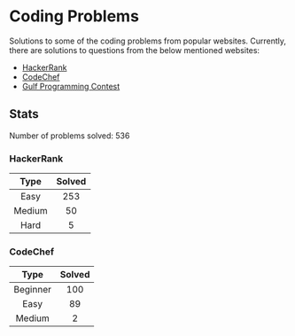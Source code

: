 # Coding Problems

Solutions to some of the coding problems from popular websites. Currently, there are solutions to questions from the below mentioned websites:
* [HackerRank](HackerRank "HackerRank")
* [CodeChef](CodeChef "CodeChef")
* [Gulf Programming Contest](Gulf%20Programming%20Contest "GPC")

## Stats

Number of problems solved: 536

### HackerRank

|Type|Solved|
|:---:|:---:|
|Easy|253|
|Medium|50|
|Hard|5|

### CodeChef

|Type|Solved|
|:---:|:---:|
|Beginner|100|
|Easy|89|
|Medium|2|